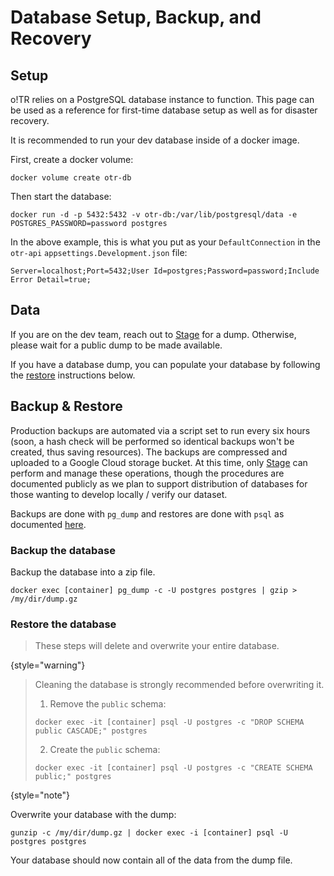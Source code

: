 # Database Setup, Backup, and Recovery

## Setup

o!TR relies on a PostgreSQL database instance to function. This page can be used as a reference for first-time database setup as well as for disaster recovery.

It is recommended to run your dev database inside of a docker image.

First, create a docker volume:

```Shell
docker volume create otr-db
```

Then start the database:

```Shell
docker run -d -p 5432:5432 -v otr-db:/var/lib/postgresql/data -e POSTGRES_PASSWORD=password postgres
```

In the above example, this is what you put as your `DefaultConnection` in the `otr-api` `appsettings.Development.json` file:

```
Server=localhost;Port=5432;User Id=postgres;Password=password;Include Error Detail=true;
```

## Data

If you are on the dev team, reach out to [Stage](https://osu.ppy.sh/users/8191845) for a dump. Otherwise, please wait for a public dump to be made available.

If you have a database dump, you can populate your database by following the [restore](#restore-the-database) instructions below.

## Backup & Restore

Production backups are automated via a script set to run every six hours (soon, a hash check will be performed so identical backups won't be created, thus saving resources). The backups are compressed and uploaded to a Google Cloud storage bucket. At this time, only [Stage](https://osu.ppy.sh/users/8191845) can perform and manage these operations, though the procedures are documented publicly as we plan to support distribution of databases for those wanting to develop locally / verify our dataset.

Backups are done with `pg_dump` and restores are done with `psql` as documented [here](https://www.postgresql.org/docs/current/backup-dump.html#BACKUP-DUMP).

### Backup the database

Backup the database into a zip file.

```Shell
docker exec [container] pg_dump -c -U postgres postgres | gzip > /my/dir/dump.gz
```

### Restore the database

> These steps will delete and overwrite your entire database.
>
{style="warning"}

> Cleaning the database is strongly recommended before overwriting it.
>
> 1. Remove the `public` schema:
>
> ```Shell
> docker exec -it [container] psql -U postgres -c "DROP SCHEMA public CASCADE;" postgres 
> ```
>
> 2. Create the `public` schema:
>
> ```Shell
> docker exec -it [container] psql -U postgres -c "CREATE SCHEMA public;" postgres 
> ```
> 
{style="note"}

Overwrite your database with the dump:

```Shell
gunzip -c /my/dir/dump.gz | docker exec -i [container] psql -U postgres postgres 
```

Your database should now contain all of the data from the dump file.